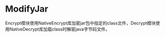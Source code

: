 # ModifyJar
Encrypt模块使用NativeEncrypt库加密jar包中指定的class文件，Decrypt模块使用NativeDecrypt库加载class时解密java字节码文件。
